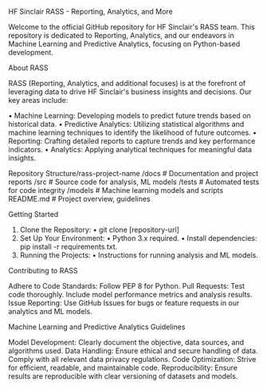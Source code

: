 HF Sinclair RASS - Reporting, Analytics, and More

Welcome to the official GitHub repository for HF Sinclair's RASS team. This repository is dedicated to Reporting, Analytics, and our endeavors in Machine Learning and Predictive Analytics, focusing on Python-based development.

About RASS

RASS (Reporting, Analytics, and additional focuses) is at the forefront of leveraging data to drive HF Sinclair's business insights and decisions. Our key areas include:

•	Machine Learning: Developing models to predict future trends based on historical data.
•	Predictive Analytics: Utilizing statistical algorithms and machine learning techniques to identify the likelihood of future outcomes.
•	Reporting: Crafting detailed reports to capture trends and key performance indicators.
•	Analytics: Applying analytical techniques for meaningful data insights.

Repository Structure/rass-project-name
    /docs           # Documentation and project reports
    /src            # Source code for analysis, ML models
    /tests          # Automated tests for code integrity
    /models         # Machine learning models and scripts
    README.md       # Project overview, guidelines

Getting Started

1.	Clone the Repository:
•	git clone [repository-url]
2.	Set Up Your Environment:
•	Python 3.x required.
•	Install dependencies: pip install -r requirements.txt.
3.	Running the Projects:
•	Instructions for running analysis and ML models.

Contributing to RASS

Adhere to Code Standards: Follow PEP 8 for Python.
Pull Requests: Test code thoroughly. Include model performance metrics and analysis results.
Issue Reporting: Use GitHub Issues for bugs or feature requests in our analytics and ML models.

Machine Learning and Predictive Analytics Guidelines

Model Development: Clearly document the objective, data sources, and algorithms used.
Data Handling: Ensure ethical and secure handling of data. Comply with all relevant data privacy regulations.
Code Optimization: Strive for efficient, readable, and maintainable code.
Reproducibility: Ensure results are reproducible with clear versioning of datasets and models.
